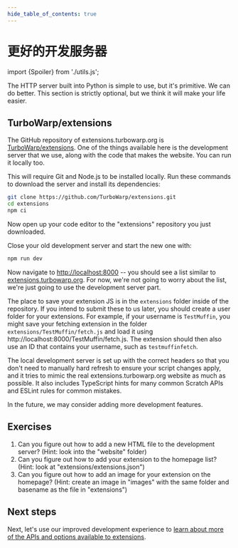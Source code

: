 ```yaml
---
hide_table_of_contents: true
---
```


# 更好的开发服务器

import {Spoiler} from './utils.js';

The HTTP server built into Python is simple to use, but it's primitive. We can do better. This section is strictly optional, but we think it will make your life easier.

## TurboWarp/extensions

The GitHub repository of extensions.turbowarp.org is [TurboWarp/extensions](https://github.com/TurboWarp/extensions). One of the things available here is the development server that we use, along with the code that makes the website. You can run it locally too.

This will require Git and Node.js to be installed locally. Run these commands to download the server and install its dependencies:

```bash
git clone https://github.com/TurboWarp/extensions.git
cd extensions
npm ci
```

Now open up your code editor to the "extensions" repository you just downloaded.

Close your old development server and start the new one with:

```bash
npm run dev
```

Now navigate to [http://localhost:8000](http://localhost:8000) -- you should see a list similar to [extensions.turbowarp.org](https://extensions.turbowarp.org/). For now, we're not going to worry about the list, we're just going to use the development server part.

The place to save your extension JS is in the `extensions` folder inside of the repository. If you intend to submit these to us later, you should create a user folder for your extensions. For example, if your username is `TestMuffin`, you might save your fetching extension in the folder `extensions/TestMuffin/fetch.js` and load it using http://localhost:8000/TestMuffin/fetch.js. The extension should then also use an ID that contains your username, such as `testmuffinfetch`.

The local development server is set up with the correct headers so that you don't need to manually hard refresh to ensure your script changes apply, and it tries to mimic the real extensions.turbowarp.org website as much as possible. It also includes TypeScript hints for many common Scratch APIs and ESLint rules for common mistakes.

In the future, we may consider adding more development features.

## Exercises

1. Can you figure out how to add a new HTML file to the development server? (Hint: <Spoiler>look into the "website" folder</Spoiler>)
1. Can you figure out how to add your extension to the homepage list? (Hint: <Spoiler>look at "extensions/extensions.json"</Spoiler>)
1. Can you figure out how to add an image for your extension on the homepage? (Hint: <Spoiler>create an image in "images" with the same folder and basename as the file in "extensions"</Spoiler>)

## Next steps

Next, let's use our improved development experience to [learn about more of the APIs and options available to extensions](./assorted-apis).

